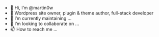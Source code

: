 - 👋 Hi, I’m @martin0w
- 👀 Wordpress site owner, plugin & theme author, full-stack developer
- 🌱 I’m currently maintaining ...
- 💞️ I’m looking to collaborate on ...
- 📫 How to reach me ...

<!---
martin0w/martin0w is a ✨ special ✨ repository because its `README.md` (this file) appears on your GitHub profile.
You can click the Preview link to take a look at your changes.
--->
